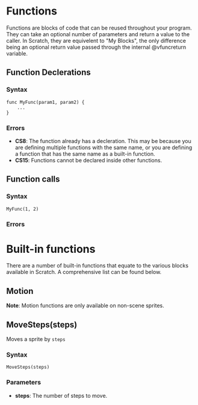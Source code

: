 # Functions
Functions are blocks of code that can be reused throughout your program. They can take an optional number of parameters and return a value to the caller. In Scratch, they are equivelent to "My Blocks", the only difference being an optional return value passed through the internal @vfuncreturn variable.

## Function Declerations

### Syntax
```
func MyFunc(param1, param2) {
    ...
}
```

### Errors
- **CS8**: The function already has a decleration. This may be because you are defining multiple functions with the same name, or you are defining a function that has the same name as a built-in function.
- **CS15**: Functions cannot be declared inside other functions.


## Function calls

### Syntax
```
MyFunc(1, 2)
```

### Errors


# Built-in functions
There are a number of built-in functions that equate to the various blocks available in Scratch. A comprehensive list can be found below.

## **Motion**
**Note**: Motion functions are only available on non-scene sprites.

## MoveSteps(steps)
Moves a sprite by `steps`

### Syntax
```
MoveSteps(steps)
```

### Parameters
- **steps**: The number of steps to move.
